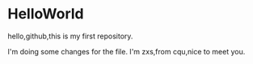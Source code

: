 # HelloWorld
hello,github,this is my first repository.

I'm doing some changes for the file.
I'm zxs,from cqu,nice to meet you.
